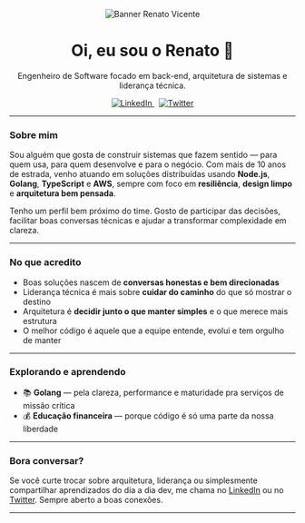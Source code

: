 <p align="center">
  <img src="https://raw.githubusercontent.com/rntvicente/rntvicente/main/.github/banner.png" alt="Banner Renato Vicente" />
</p>

<h1 align="center">Oi, eu sou o Renato 👋</h1>

<p align="center">
  Engenheiro de Software focado em back-end, arquitetura de sistemas e liderança técnica.
</p>

<p align="center">
  <a href="https://linkedin.com/in/vicenterenato">
    <img alt="LinkedIn" src="https://img.shields.io/badge/-LinkedIn-0A66C2?style=for-the-badge&logo=linkedin&logoColor=white" />
  </a>
  &nbsp;
  <a href="https://twitter.com/rntvicente">
    <img alt="Twitter" src="https://img.shields.io/twitter/follow/rntvicente?color=1DA1F2&label=Twitter&logo=twitter&logoColor=white&style=for-the-badge" />
  </a>
</p>

---

### Sobre mim

Sou alguém que gosta de construir sistemas que fazem sentido — para quem usa, para quem desenvolve e para o negócio. Com mais de 10 anos de estrada, venho atuando em soluções distribuídas usando **Node.js**, **Golang**, **TypeScript** e **AWS**, sempre com foco em **resiliência**, **design limpo** e **arquitetura bem pensada**.

Tenho um perfil bem próximo do time. Gosto de participar das decisões, facilitar boas conversas técnicas e ajudar a transformar complexidade em clareza.

---

### No que acredito

- Boas soluções nascem de **conversas honestas e bem direcionadas**
- Liderança técnica é mais sobre **cuidar do caminho** do que só mostrar o destino
- Arquitetura é **decidir junto o que manter simples** e o que merece mais estrutura
- O melhor código é aquele que a equipe entende, evolui e tem orgulho de manter

---

### Explorando e aprendendo

- 📚 **Golang** — pela clareza, performance e maturidade pra serviços de missão crítica  
- 💰 **Educação financeira** — porque código é só uma parte da nossa liberdade

---

### Bora conversar?

Se você curte trocar sobre arquitetura, liderança ou simplesmente compartilhar aprendizados do dia a dia dev, me chama no [LinkedIn](https://linkedin.com/in/vicenterenato) ou no [Twitter](https://twitter.com/rntvicente). Sempre aberto a boas conexões.

---

